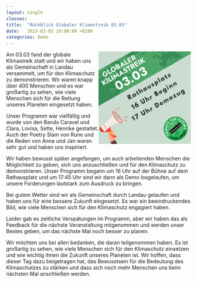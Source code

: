 ```yaml
---
layout: single
classes: 
title:  "Rückblick Globaler Klimastreik 03.03"
date:   2023-03-03 19:00:00 +0200
categories: Demo
---
```


<img src="https://github.com/fridaysforfuture-landau-pfalz/fridaysforfuture-landau-pfalz.github.io/blob/main/assets/Demos/GK%2003.03.23/3.png?raw=true" alt="SharePic 03.03" style="float:right;" height="50%" width="50%">

Am 03.03 fand der globale Klimastreik statt und wir haben uns als Gemeinschaft in Landau versammelt, um für den Klimaschutz zu demonstrieren. Wir waren knapp über 400 Menschen und es war großartig zu sehen, wie viele Menschen sich für die Rettung unseres Planeten eingesetzt haben.

Unser Programm war vielfältig und wurde von den Bands Caravel und Clara, Lovisa, Sette, Henrike gestaltet. Auch der Poetry Slam von Rune und die Reden von Anna und Jan waren sehr gut und haben uns inspiriert.

Wir haben bewusst später angefangen, um auch arbeitenden Menschen die Möglichkeit zu geben, sich uns anzuschließen und für den Klimaschutz zu demonstrieren. Unser Programm begann um 16 Uhr auf der Bühne auf dem Rathausplatz und um 17:45 Uhr sind wir dann als Demo losgelaufen, um unsere Forderungen lautstark zum Ausdruck zu bringen.

Bei gutem Wetter sind wir als Gemeinschaft durch Landau gelaufen und haben uns für eine bessere Zukunft eingesetzt. Es war ein beeindruckendes Bild, wie viele Menschen sich für den Klimaschutz engagiert haben.

Leider gab es zeitliche Verspätungen im Programm, aber wir haben das als Feedback für die nächste Veranstaltung mitgenommen und werden unser Bestes geben, um das nächste Mal noch besser zu planen.

Wir möchten uns bei allen bedanken, die daran teilgenommen haben. Es ist großartig zu sehen, wie viele Menschen sich für den Klimaschutz einsetzen und wie wichtig ihnen die Zukunft unseres Planeten ist. Wir hoffen, dass dieser Tag dazu beigetragen hat, das Bewusstsein für die Bedeutung des Klimaschutzes zu stärken und dass sich noch mehr Menschen uns beim nächsten Mal anschließen werden.




